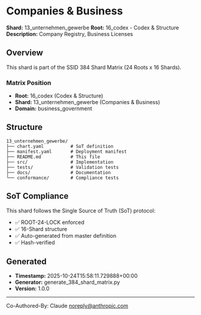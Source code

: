 # Companies & Business

**Shard:** 13_unternehmen_gewerbe
**Root:** 16_codex - Codex & Structure
**Description:** Company Registry, Business Licenses

## Overview

This shard is part of the SSID 384 Shard Matrix (24 Roots x 16 Shards).

### Matrix Position
- **Root:** 16_codex (Codex & Structure)
- **Shard:** 13_unternehmen_gewerbe (Companies & Business)
- **Domain:** business_government

## Structure

```
13_unternehmen_gewerbe/
├── chart.yaml          # SoT definition
├── manifest.yaml       # Deployment manifest
├── README.md           # This file
├── src/                # Implementation
├── tests/              # Validation tests
├── docs/               # Documentation
└── conformance/        # Compliance tests
```

## SoT Compliance

This shard follows the Single Source of Truth (SoT) protocol:
- ✅ ROOT-24-LOCK enforced
- ✅ 16-Shard structure
- ✅ Auto-generated from master definition
- ✅ Hash-verified

## Generated

- **Timestamp:** 2025-10-24T15:58:11.729888+00:00
- **Generator:** generate_384_shard_matrix.py
- **Version:** 1.0.0

---

Co-Authored-By: Claude <noreply@anthropic.com>

